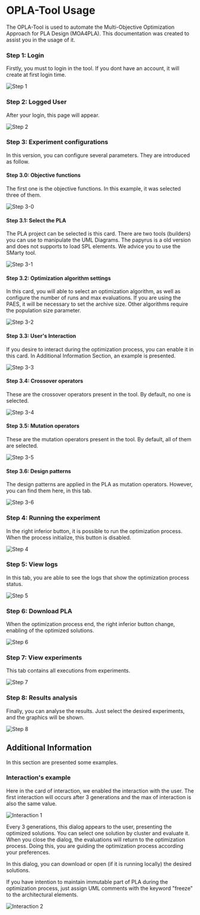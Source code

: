 # OPLA-Tool Usage
The OPLA-Tool is used to automate the Multi-Objective Optimization Approach for PLA Design (MOA4PLA). This documentation was created to assist you in the usage of it.
### Step 1: Login
Firstly, you must to login in the tool. If you dont have an account, it will create at first login time.
 
![Step 1](https://raw.githubusercontent.com/otimizes/OPLA-Tool/master/docs/usage/step-1.png)
### Step 2: Logged User
After your login, this page will appear. 

![Step 2](https://raw.githubusercontent.com/otimizes/OPLA-Tool/master/docs/usage/step-2.png)
### Step 3: Experiment configurations

In this version, you can configure several parameters. They are introduced as follow.
#### Step 3.0: Objective functions
The first one is the objective functions. In this example, it was selected three of them. 

![Step 3-0](https://raw.githubusercontent.com/otimizes/OPLA-Tool/master/docs/usage/step-3-0.png)
#### Step 3.1: Select the PLA
The PLA project can be selected is this card. There are two tools (builders) you can use to manipulate the UML Diagrams.
The papyrus is a old version and does not supports to load SPL elements. We advice you to use the SMarty tool.

![Step 3-1](https://raw.githubusercontent.com/otimizes/OPLA-Tool/master/docs/usage/step-3-1.png)
#### Step 3.2: Optimization algorithm settings
In this card, you will able to select an optimization algorithm, as well as configure the number of runs and
max evaluations. If you are using the PAES, it will be necessary to set the archive size. Other algorithms require
the population size parameter.

![Step 3-2](https://raw.githubusercontent.com/otimizes/OPLA-Tool/master/docs/usage/step-3-2.png)

#### Step 3.3: User's Interaction
If you desire to interact during the optimization process, you can enable it in this card. 
In Additional Information Section, an example is presented.

![Step 3-3](https://raw.githubusercontent.com/otimizes/OPLA-Tool/master/docs/usage/step-3-3.png)
#### Step 3.4: Crossover operators
These are the crossover operators present in the tool. By default, no one is selected. 

![Step 3-4](https://raw.githubusercontent.com/otimizes/OPLA-Tool/master/docs/usage/step-3-4.png)
#### Step 3.5: Mutation operators
These are the mutation operators present in the tool. By default, all of them are selected. 

![Step 3-5](https://raw.githubusercontent.com/otimizes/OPLA-Tool/master/docs/usage/step-3-5.png)
#### Step 3.6: Design patterns
The design patterns are applied in the PLA as mutation operators. However, you can find them here, in this tab.

![Step 3-6](https://raw.githubusercontent.com/otimizes/OPLA-Tool/master/docs/usage/step-3-6.png)
### Step 4: Running the experiment
In the right inferior button, it is possible to run the optimization process. When the process initialize,
this button is disabled.

![Step 4](https://raw.githubusercontent.com/otimizes/OPLA-Tool/master/docs/usage/step-4.png)
### Step 5: View logs
In this tab, you are able to see the logs that show the optimization process status.

![Step 5](https://raw.githubusercontent.com/otimizes/OPLA-Tool/master/docs/usage/step-5.png)
### Step 6: Download PLA
When the optimization process end, the right inferior button change, enabling of the optimized solutions.

![Step 6](https://raw.githubusercontent.com/otimizes/OPLA-Tool/master/docs/usage/step-6.png)
### Step 7: View experiments
This tab contains all executions from experiments.

![Step 7](https://raw.githubusercontent.com/otimizes/OPLA-Tool/master/docs/usage/step-7.png)
### Step 8: Results analysis
Finally, you can analyse the results. Just select the desired experiments, and the graphics will be shown.

![Step 8](https://raw.githubusercontent.com/otimizes/OPLA-Tool/master/docs/usage/step-8.png)

## Additional Information
In this section are presented some examples.
### Interaction's example

Here in the card of interaction, we enabled the interaction with the user. The first interaction will occurs after 3 generations and 
the max of interaction is also the same value.

![Interaction 1](https://raw.githubusercontent.com/otimizes/OPLA-Tool/master/docs/usage/interaction-1.png)

Every 3 generations, this dialog appears to the user, presenting the optimized solutions. 
You can select one solution by cluster and evaluate it. 
When you close the dialog, the evaluations will return to the optimization process. 
Doing this, you are guiding the optimization process according your preferences.

In this dialog, you can download or open (if it is running locally) the desired solutions.

If you have intention to maintain immutable part of PLA during the optimization process, just assign UML comments with 
the keyword "freeze" to the architectural elements.  

![Interaction 2](https://raw.githubusercontent.com/otimizes/OPLA-Tool/master/docs/usage/interaction-2.png)
